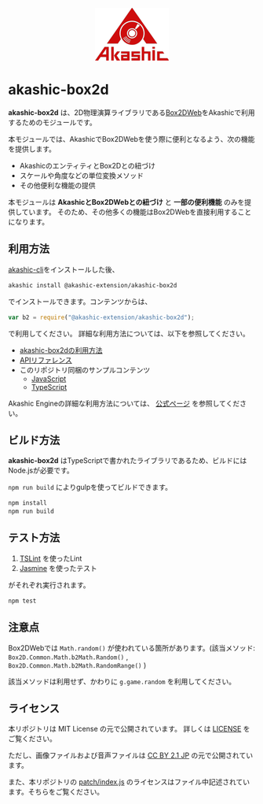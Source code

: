 <p align="center">
<img src="img/akashic.png"/>
</p>

# akashic-box2d

**akashic-box2d** は、2D物理演算ライブラリである[Box2DWeb](https://github.com/hecht-software/box2dweb)をAkashicで利用するためのモジュールです。

本モジュールでは、AkashicでBox2DWebを使う際に便利となるよう、次の機能を提供します。

* AkashicのエンティティとBox2Dとの紐づけ
* スケールや角度などの単位変換メソッド
* その他便利な機能の提供

本モジュールは **AkashicとBox2DWebとの紐づけ** と **一部の便利機能** のみを提供しています。
そのため、その他多くの機能はBox2DWebを直接利用することになります。

## 利用方法

[akashic-cli](https://github.com/akashic-games/akashic-cli)をインストールした後、

```sh
akashic install @akashic-extension/akashic-box2d
```

でインストールできます。コンテンツからは、

```javascript
var b2 = require("@akashic-extension/akashic-box2d");
```

で利用してください。
詳細な利用方法については、以下を参照してください。

* [akashic-box2dの利用方法](https://github.com/akashic-games/akashic-box2d/blob/master/getstarted.md)
* [APIリファレンス](https://akashic-games.github.io/reference/akashic-box2d/index.html)
* このリポジトリ同梱のサンプルコンテンツ
  * [JavaScript](https://github.com/akashic-games/akashic-box2d/blob/master/sample)
  * [TypeScript](https://github.com/akashic-games/akashic-box2d/blob/master/sample-ts)

Akashic Engineの詳細な利用方法については、 [公式ページ](https://akashic-games.github.io/) を参照してください。

## ビルド方法

**akashic-box2d** はTypeScriptで書かれたライブラリであるため、ビルドにはNode.jsが必要です。

`npm run build` によりgulpを使ってビルドできます。

```sh
npm install
npm run build
```

## テスト方法

1. [TSLint](https://github.com/palantir/tslint "TSLint") を使ったLint
2. [Jasmine](http://jasmine.github.io "Jasmine") を使ったテスト

がそれぞれ実行されます。

```sh
npm test
```

## 注意点
Box2DWebでは `Math.random()` が使われている箇所があります。(該当メソッド: `Box2D.Common.Math.b2Math.Random()` , `Box2D.Common.Math.b2Math.RandomRange()` )

該当メソッドは利用せず、かわりに `g.game.random` を利用してください。

## ライセンス
本リポジトリは MIT License の元で公開されています。
詳しくは [LICENSE](https://github.com/akashic-games/akashic-box2d/blob/master/LICENSE) をご覧ください。

ただし、画像ファイルおよび音声ファイルは
[CC BY 2.1 JP](https://creativecommons.org/licenses/by/2.1/jp/) の元で公開されています。

また、本リポジトリの [patch/index.js](https://github.com/akashic-games/akashic-box2d/blob/master/patch/index.js) のライセンスはファイル中記述されています。そちらをご覧ください。
